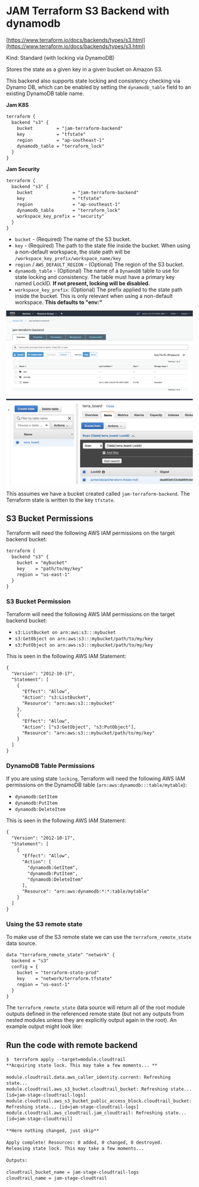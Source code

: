 # JAM Terraform S3 Backend with dynamodb


[https://www.terraform.io/docs/backends/types/s3.html](https://www.terraform.io/docs/backends/types/s3.html)


Kind: Standard (with locking via DynamoDB)

Stores the state as a given key in a given bucket on Amazon S3. 

This backend also supports state locking and consistency checking via Dynamo DB, which can be enabled by setting the `dynamodb_table` field to an existing DynamoDB table name.



**Jam K8S**

```
terraform {
  backend "s3" {
    bucket         = "jam-terraform-backend"
    key            = "tfstate"
    region         = "ap-southeast-1"
    dynamodb_table = "terraform_lock"
  }
}
```

**Jam Security**

```
terraform {
  backend "s3" {
    bucket               = "jam-terraform-backend"
    key                  = "tfstate"
    region               = "ap-southeast-1"
    dynamodb_table       = "terraform_lock"
    workspace_key_prefix = "security"
  }
}
```

* `bucket` - (Required) The name of the S3 bucket.
* `key` - (Required) The path to the state file inside the bucket. When using a non-default workspace, the state path will be `/workspace_key_prefix/workspace_name/key`
* `region` / `AWS_DEFAULT_REGION` - (Optional) The region of the S3 bucket.
* `dynamodb_table` - (Optional) The name of a `DynamoDB` table to use for state locking and consistency. The table must have a primary key named LockID. **If not present, locking will be disabled.**
* `workspace_key_prefix`: (Optional) The prefix applied to the state path inside the bucket. This is only relevant when using a non-default workspace. **This defaults to "env:"**

![Alt Image Text](images/jam0_2.png "body image")


![Alt Image Text](images/jam0_1.png "body image")

This assumes we have a bucket created called `jam-terraform-backend`. The Terraform state is written to the key `tfstate`.

## S3 Bucket Permissions

Terraform will need the following AWS IAM permissions on the target backend bucket:

```
terraform {
  backend "s3" {
    bucket = "mybucket"
    key    = "path/to/my/key"
    region = "us-east-1"
  }
}
```

### S3 Bucket Permission


Terraform will need the following AWS IAM permissions on the target backend bucket:

* `s3:ListBucket on arn:aws:s3:::mybucket`
* `s3:GetObject on arn:aws:s3:::mybucket/path/to/my/key`
* `s3:PutObject on arn:aws:s3:::mybucket/path/to/my/key`

This is seen in the following AWS IAM Statement:

```
{
  "Version": "2012-10-17",
  "Statement": [
    {
      "Effect": "Allow",
      "Action": "s3:ListBucket",
      "Resource": "arn:aws:s3:::mybucket"
    },
    {
      "Effect": "Allow",
      "Action": ["s3:GetObject", "s3:PutObject"],
      "Resource": "arn:aws:s3:::mybucket/path/to/my/key"
    }
  ]
}
```

### DynamoDB Table Permissions


If you are using state `locking`, Terraform will need the following AWS IAM permissions on the DynamoDB table (`arn:aws:dynamodb:::table/mytable`):

* `dynamodb:GetItem`
* `dynamodb:PutItem`
* `dynamodb:DeleteItem`

This is seen in the following AWS IAM Statement:

```
{
  "Version": "2012-10-17",
  "Statement": [
    {
      "Effect": "Allow",
      "Action": [
        "dynamodb:GetItem",
        "dynamodb:PutItem",
        "dynamodb:DeleteItem"
      ],
      "Resource": "arn:aws:dynamodb:*:*:table/mytable"
    }
  ]
}
```

### Using the S3 remote state


To make use of the S3 remote state we can use the `terraform_remote_state` data source.

```
data "terraform_remote_state" "network" {
  backend = "s3"
  config = {
    bucket = "terraform-state-prod"
    key    = "network/terraform.tfstate"
    region = "us-east-1"
  }
}
```


The `terraform_remote_state` data source will return all of the root module outputs defined in the referenced remote state (but not any outputs from nested modules unless they are explicitly output again in the root). An example output might look like:

## Run the code with remote backend

```
$  terraform apply --target=module.cloudtrail
**Acquiring state lock. This may take a few moments... **

module.cloudtrail.data.aws_caller_identity.current: Refreshing state...
module.cloudtrail.aws_s3_bucket.cloudtrail_bucket: Refreshing state... [id=jam-stage-cloudtrail-logs]
module.cloudtrail.aws_s3_bucket_public_access_block.cloudtrail_bucket: Refreshing state... [id=jam-stage-cloudtrail-logs]
module.cloudtrail.aws_cloudtrail.jam_cloudtrail: Refreshing state... [id=jam-stage-cloudtrail]

**Here nothing changed, just skip**

Apply complete! Resources: 0 added, 0 changed, 0 destroyed.
Releasing state lock. This may take a few moments...

Outputs:

cloudtrail_bucket_name = jam-stage-cloudtrail-logs
cloudtrail_name = jam-stage-cloudtrail
```
